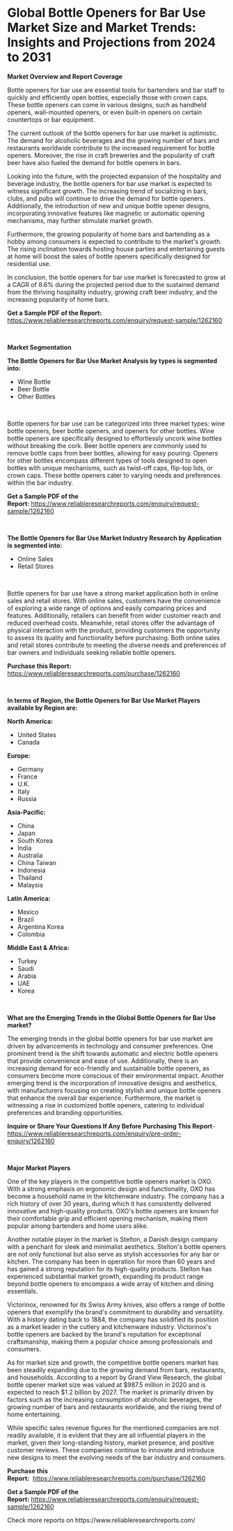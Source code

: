 <p><h1>Global Bottle Openers for Bar Use Market Size and Market Trends: Insights and Projections from 2024 to 2031</h1></p><p><strong>Market Overview and Report Coverage</strong></p>
<p><p>Bottle openers for bar use are essential tools for bartenders and bar staff to quickly and efficiently open bottles, especially those with crown caps. These bottle openers can come in various designs, such as handheld openers, wall-mounted openers, or even built-in openers on certain countertops or bar equipment.</p><p>The current outlook of the bottle openers for bar use market is optimistic. The demand for alcoholic beverages and the growing number of bars and restaurants worldwide contribute to the increased requirement for bottle openers. Moreover, the rise in craft breweries and the popularity of craft beer have also fueled the demand for bottle openers in bars.</p><p>Looking into the future, with the projected expansion of the hospitality and beverage industry, the bottle openers for bar use market is expected to witness significant growth. The increasing trend of socializing in bars, clubs, and pubs will continue to drive the demand for bottle openers. Additionally, the introduction of new and unique bottle opener designs, incorporating innovative features like magnetic or automatic opening mechanisms, may further stimulate market growth.</p><p>Furthermore, the growing popularity of home bars and bartending as a hobby among consumers is expected to contribute to the market's growth. The rising inclination towards hosting house parties and entertaining guests at home will boost the sales of bottle openers specifically designed for residential use.</p><p>In conclusion, the bottle openers for bar use market is forecasted to grow at a CAGR of 8.6% during the projected period due to the sustained demand from the thriving hospitality industry, growing craft beer industry, and the increasing popularity of home bars.</p></p>
<p><strong>Get a Sample PDF of the Report:</strong> <a href="https://www.reliableresearchreports.com/enquiry/request-sample/1262160">https://www.reliableresearchreports.com/enquiry/request-sample/1262160</a></p>
<p>&nbsp;</p>
<p><strong>Market Segmentation</strong></p>
<p><strong>The Bottle Openers for Bar Use Market Analysis by types is segmented into:</strong></p>
<p><ul><li>Wine Bottle</li><li>Beer Bottle</li><li>Other Bottles</li></ul></p>
<p>&nbsp;</p>
<p><p>Bottle openers for bar use can be categorized into three market types: wine bottle openers, beer bottle openers, and openers for other bottles. Wine bottle openers are specifically designed to effortlessly uncork wine bottles without breaking the cork. Beer bottle openers are commonly used to remove bottle caps from beer bottles, allowing for easy pouring. Openers for other bottles encompass different types of tools designed to open bottles with unique mechanisms, such as twist-off caps, flip-top lids, or crown caps. These bottle openers cater to varying needs and preferences within the bar industry.</p></p>
<p><strong>Get a Sample PDF of the Report:</strong>&nbsp;<a href="https://www.reliableresearchreports.com/enquiry/request-sample/1262160">https://www.reliableresearchreports.com/enquiry/request-sample/1262160</a></p>
<p>&nbsp;</p>
<p><strong>The Bottle Openers for Bar Use Market Industry Research by Application is segmented into:</strong></p>
<p><ul><li>Online Sales</li><li>Retail Stores</li></ul></p>
<p>&nbsp;</p>
<p><p>Bottle openers for bar use have a strong market application both in online sales and retail stores. With online sales, customers have the convenience of exploring a wide range of options and easily comparing prices and features. Additionally, retailers can benefit from wider customer reach and reduced overhead costs. Meanwhile, retail stores offer the advantage of physical interaction with the product, providing customers the opportunity to assess its quality and functionality before purchasing. Both online sales and retail stores contribute to meeting the diverse needs and preferences of bar owners and individuals seeking reliable bottle openers.</p></p>
<p><strong>Purchase this Report:</strong>&nbsp; <a href="https://www.reliableresearchreports.com/purchase/1262160">https://www.reliableresearchreports.com/purchase/1262160</a></p>
<p>&nbsp;</p>
<p><strong>In terms of Region, the Bottle Openers for Bar Use Market Players available by Region are:</strong></p>
<p>
    <p> <strong> North America: </strong>
        <ul>
            <li>United States</li>
            <li>Canada</li>
        </ul>
        </p> 
    <p> <strong> Europe: </strong>
        <ul>
            <li>Germany</li>
            <li>France</li>
            <li>U.K.</li>
            <li>Italy</li>
            <li>Russia</li>
        </ul>
        </p> 
    <p> <strong> Asia-Pacific: </strong>
        <ul>
            <li>China</li>
            <li>Japan</li>
            <li>South Korea</li>
            <li>India</li>
            <li>Australia</li>
            <li>China Taiwan</li>
            <li>Indonesia</li>
            <li>Thailand</li>
            <li>Malaysia</li>
        </ul>
        </p> 
    <p> <strong> Latin America: </strong>
        <ul>
            <li>Mexico</li>
            <li>Brazil</li>
            <li>Argentina Korea</li>
            <li>Colombia</li>
        </ul>
        </p> 
    <p> <strong> Middle East & Africa: </strong>
        <ul>
            <li>Turkey</li>
            <li>Saudi</li>
            <li>Arabia</li>
            <li>UAE</li>
            <li>Korea</li>
        </ul>
    </p>
    </p>
<p>&nbsp;</p>
<p><strong>What are the Emerging Trends in the Global Bottle Openers for Bar Use market?</strong></p>
<p><p>The emerging trends in the global bottle openers for bar use market are driven by advancements in technology and consumer preferences. One prominent trend is the shift towards automatic and electric bottle openers that provide convenience and ease of use. Additionally, there is an increasing demand for eco-friendly and sustainable bottle openers, as consumers become more conscious of their environmental impact. Another emerging trend is the incorporation of innovative designs and aesthetics, with manufacturers focusing on creating stylish and unique bottle openers that enhance the overall bar experience. Furthermore, the market is witnessing a rise in customized bottle openers, catering to individual preferences and branding opportunities.</p></p>
<p><strong>Inquire or Share Your Questions If Any Before Purchasing This Report</strong>- <a href="https://www.reliableresearchreports.com/enquiry/pre-order-enquiry/1262160">https://www.reliableresearchreports.com/enquiry/pre-order-enquiry/1262160</a></p>
<p>&nbsp;</p>
<p><strong>Major Market Players</strong></p>
<p><p>One of the key players in the competitive bottle openers market is OXO. With a strong emphasis on ergonomic design and functionality, OXO has become a household name in the kitchenware industry. The company has a rich history of over 30 years, during which it has consistently delivered innovative and high-quality products. OXO's bottle openers are known for their comfortable grip and efficient opening mechanism, making them popular among bartenders and home users alike.</p><p>Another notable player in the market is Stelton, a Danish design company with a penchant for sleek and minimalist aesthetics. Stelton's bottle openers are not only functional but also serve as stylish accessories for any bar or kitchen. The company has been in operation for more than 60 years and has gained a strong reputation for its high-quality products. Stelton has experienced substantial market growth, expanding its product range beyond bottle openers to encompass a wide array of kitchen and dining essentials.</p><p>Victorinox, renowned for its Swiss Army knives, also offers a range of bottle openers that exemplify the brand's commitment to durability and versatility. With a history dating back to 1884, the company has solidified its position as a market leader in the cutlery and kitchenware industry. Victorinox's bottle openers are backed by the brand's reputation for exceptional craftsmanship, making them a popular choice among professionals and consumers. </p><p>As for market size and growth, the competitive bottle openers market has been steadily expanding due to the growing demand from bars, restaurants, and households. According to a report by Grand View Research, the global bottle opener market size was valued at $987.5 million in 2020 and is expected to reach $1.2 billion by 2027. The market is primarily driven by factors such as the increasing consumption of alcoholic beverages, the growing number of bars and restaurants worldwide, and the rising trend of home entertaining.</p><p>While specific sales revenue figures for the mentioned companies are not readily available, it is evident that they are all influential players in the market, given their long-standing history, market presence, and positive customer reviews. These companies continue to innovate and introduce new designs to meet the evolving needs of the bar industry and consumers.</p></p>
<p><strong>Purchase this Report:</strong>&nbsp;&nbsp;<a href="https://www.reliableresearchreports.com/purchase/1262160">https://www.reliableresearchreports.com/purchase/1262160</a></p>
<p></p>
<p><strong>Get a Sample PDF of the Report:</strong>&nbsp;<a href="https://www.reliableresearchreports.com/enquiry/request-sample/1262160">https://www.reliableresearchreports.com/enquiry/request-sample/1262160</a></p>
<p>Check more reports on https://www.reliableresearchreports.com/</p>
